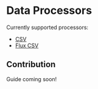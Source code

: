 # Data Processors

Currently supported processors:

- [CSV](csv/csv.go)
- [Flux CSV](flux/fluxcsv.go)

## Contribution

Guide coming soon!

